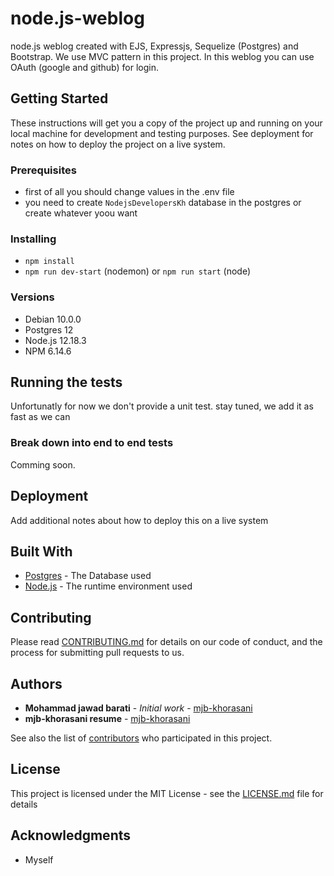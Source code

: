 # node.js-weblog
node.js weblog created with EJS, Expressjs, Sequelize (Postgres) and Bootstrap. We use MVC pattern in this project. In this weblog you can use OAuth (google and github) for login.

## Getting Started

These instructions will get you a copy of the project up and running on your local machine for development and testing purposes. See deployment for notes on how to deploy the project on a live system.

### Prerequisites
* first of all you should change values in the .env file
* you need to create `NodejsDevelopersKh` database in the postgres or create whatever yoou want


### Installing
* `npm install`
* `npm run dev-start` (nodemon) or `npm run start` (node)

### Versions
* Debian 10.0.0
* Postgres 12
* Node.js 12.18.3
* NPM 6.14.6

## Running the tests

Unfortunatly for now we don't provide a unit test. stay tuned, we add it as fast as we can

### Break down into end to end tests

Comming soon.

## Deployment

Add additional notes about how to deploy this on a live system

## Built With

* [Postgres](https://www.postgresql.org/docs/12/index.html) - The Database used
* [Node.js](https://nodejs.org/dist/latest-v12.x/docs/api/) - The runtime environment used

## Contributing

Please read [CONTRIBUTING.md](https://gist.github.com/#) for details on our code of conduct, and the process for submitting pull requests to us.

## Authors

* **Mohammad jawad barati** - *Initial work* - [mjb-khorasani](https://github.com/MJB-Khorasani)
* **mjb-khorasani resume** - [mjb-khorasani](https://mjb-khorasani.github.io)

See also the list of [contributors](https://github.com/MJB-Khorasani/node.js-weblog/contributors) who participated in this project.

## License

This project is licensed under the MIT License - see the [LICENSE.md](LICENSE.md) file for details

## Acknowledgments

* Myself
